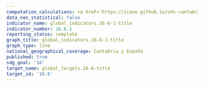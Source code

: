 ```yaml
---
computation_calculations: <a href='https://icane.github.io/ods-cantabria/assets/pdf/16.6.1.1.a.pdf' target='_blank'>Gasto liquidado en proporción al gasto inicial de los presupuestos de las administraciones públicas autonómicas</a><br><a href='https://icane.github.io/ods-cantabria/assets/pdf/16.6.1.1.b.pdf' target='_blank'>Gasto liquidado en proporción al gasto inicial de los presupuestos de las administraciones públicas locales</a>
data_non_statistical: false
indicator_name: global_indicators.16-6-1-title
indicator_number: 16.6.1
reporting_status: complete
graph_title: global_indicators.16-6-1-title
graph_type: line
national_geographical_coverage: Cantabria y España
published: true
sdg_goal: '16'
target_name: global_targets.16-6-title
target_id: '16.6'
---
```

